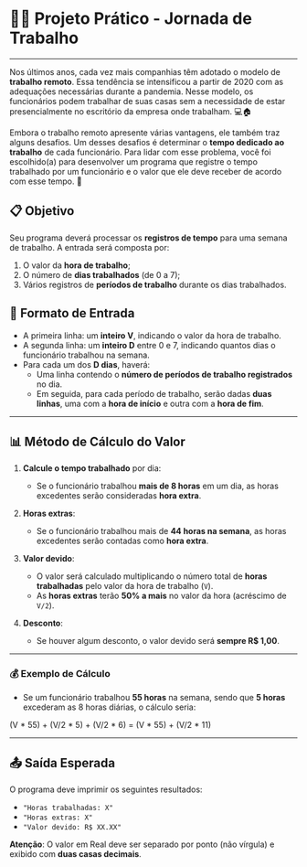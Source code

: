 # 🧑‍💻 **Projeto Prático - Jornada de Trabalho**

---

Nos últimos anos, cada vez mais companhias têm adotado o modelo de **trabalho remoto**. Essa tendência se intensificou a partir de 2020 com as adequações necessárias durante a pandemia. Nesse modelo, os funcionários podem trabalhar de suas casas sem a necessidade de estar presencialmente no escritório da empresa onde trabalham. 💻🏠

Embora o trabalho remoto apresente várias vantagens, ele também traz alguns desafios. Um desses desafios é determinar o **tempo dedicado ao trabalho** de cada funcionário. Para lidar com esse problema, você foi escolhido(a) para desenvolver um programa que registre o tempo trabalhado por um funcionário e o valor que ele deve receber de acordo com esse tempo. 💼

## 📋 **Objetivo**

Seu programa deverá processar os **registros de tempo** para uma semana de trabalho. A entrada será composta por:

1. O valor da **hora de trabalho**;
2. O número de **dias trabalhados** (de 0 a 7);
3. Vários registros de **períodos de trabalho** durante os dias trabalhados.

## 📝 **Formato de Entrada**

- A primeira linha: um **inteiro V**, indicando o valor da hora de trabalho.
- A segunda linha: um **inteiro D** entre 0 e 7, indicando quantos dias o funcionário trabalhou na semana.
- Para cada um dos **D dias**, haverá:
  - Uma linha contendo o **número de períodos de trabalho registrados** no dia.
  - Em seguida, para cada período de trabalho, serão dadas **duas linhas**, uma com a **hora de início** e outra com a **hora de fim**.

---

## 📊 **Método de Cálculo do Valor**

1. **Calcule o tempo trabalhado** por dia:
   - Se o funcionário trabalhou **mais de 8 horas** em um dia, as horas excedentes serão consideradas **hora extra**.
   
2. **Horas extras**:
   - Se o funcionário trabalhou mais de **44 horas na semana**, as horas excedentes serão contadas como **hora extra**.

3. **Valor devido**:
   - O valor será calculado multiplicando o número total de **horas trabalhadas** pelo valor da hora de trabalho (`V`).
   - As **horas extras** terão **50% a mais** no valor da hora (acréscimo de `V/2`).

4. **Desconto**:
   - Se houver algum desconto, o valor devido será **sempre R$ 1,00**.

---

### 💰 **Exemplo de Cálculo**

- Se um funcionário trabalhou **55 horas** na semana, sendo que **5 horas** excederam as 8 horas diárias, o cálculo seria:

(V * 55) + (V/2 * 5) + (V/2 * 6) = (V * 55) + (V/2 * 11)


---

## 📤 **Saída Esperada**

O programa deve imprimir os seguintes resultados:

- `"Horas trabalhadas: X"`
- `"Horas extras: X"`
- `"Valor devido: R$ XX.XX"`

**Atenção**: O valor em Real deve ser separado por ponto (não vírgula) e exibido com **duas casas decimais**.

